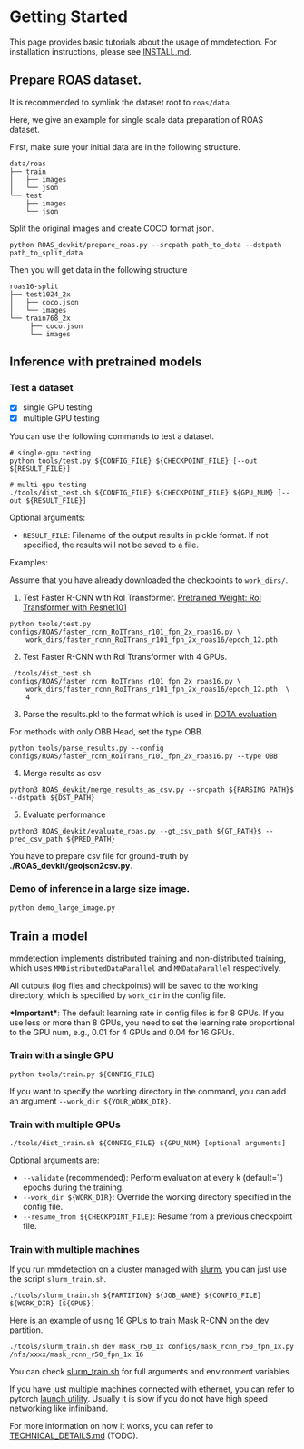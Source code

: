 # Getting Started

This page provides basic tutorials about the usage of mmdetection.
For installation instructions, please see [INSTALL.md](INSTALL.md).



## Prepare ROAS dataset.
It is recommended to symlink the dataset root to `roas/data`.

Here, we give an example for single scale data preparation of ROAS dataset.

First, make sure your initial data are in the following structure.
```
data/roas
├── train
│   ├── images
│   └── json
└── test 
    ├── images
    └── json
```
Split the original images and create COCO format json. 

```
python ROAS_devkit/prepare_roas.py --srcpath path_to_dota --dstpath path_to_split_data
```
Then you will get data in the following structure
```
roas16-split
├── test1024_2x
│   ├── coco.json
│   └── images
└── train768_2x
     ├── coco.json
     └── images
```

## Inference with pretrained models



### Test a dataset

- [x] single GPU testing
- [x] multiple GPU testing

You can use the following commands to test a dataset.

```shell
# single-gpu testing
python tools/test.py ${CONFIG_FILE} ${CHECKPOINT_FILE} [--out ${RESULT_FILE}]

# multi-gpu testing
./tools/dist_test.sh ${CONFIG_FILE} ${CHECKPOINT_FILE} ${GPU_NUM} [--out ${RESULT_FILE}]
```

Optional arguments:
- `RESULT_FILE`: Filename of the output results in pickle format. If not specified, the results will not be saved to a file.

Examples:

Assume that you have already downloaded the checkpoints to `work_dirs/`.

1. Test Faster R-CNN with RoI Transformer. [Pretrained Weight: RoI Transformer with Resnet101](https://drive.google.com/file/d/1q99Lg9hw2AvLuS0NUXzWisQKEMjPR7DI/view?usp=sharing)

```shell
python tools/test.py configs/ROAS/faster_rcnn_RoITrans_r101_fpn_2x_roas16.py \
    work_dirs/faster_rcnn_RoITrans_r101_fpn_2x_roas16/epoch_12.pth
```

2. Test Faster R-CNN with RoI Ttransformer with 4 GPUs.

```shell
./tools/dist_test.sh configs/ROAS/faster_rcnn_RoITrans_r101_fpn_2x_roas16.py \
    work_dirs/faster_rcnn_RoITrans_r101_fpn_2x_roas16/epoch_12.pth  \
    4 
```

3. Parse the results.pkl to the format which is used in [DOTA evaluation](http://117.78.28.204:8001/)

For methods with only OBB Head, set the type OBB.
```
python tools/parse_results.py --config configs/ROAS/faster_rcnn_RoITrans_r101_fpn_2x_roas16.py --type OBB
```

4. Merge results as csv
```
python3 ROAS_devkit/merge_results_as_csv.py --srcpath ${PARSING PATH}$ --dstpath ${DST_PATH}
```

5. Evaluate performance
```
python3 ROAS_devkit/evaluate_roas.py --gt_csv_path ${GT_PATH}$ --pred_csv_path ${PRED_PATH}
```
You have to prepare csv file for ground-truth by **./ROAS_devkit/geojson2csv.py**.

### Demo of inference in a large size image.


```python
python demo_large_image.py
```


## Train a model

mmdetection implements distributed training and non-distributed training,
which uses `MMDistributedDataParallel` and `MMDataParallel` respectively.

All outputs (log files and checkpoints) will be saved to the working directory,
which is specified by `work_dir` in the config file.

**\*Important\***: The default learning rate in config files is for 8 GPUs.
If you use less or more than 8 GPUs, you need to set the learning rate proportional
to the GPU num, e.g., 0.01 for 4 GPUs and 0.04 for 16 GPUs.

### Train with a single GPU

```shell
python tools/train.py ${CONFIG_FILE}
```

If you want to specify the working directory in the command, you can add an argument `--work_dir ${YOUR_WORK_DIR}`.

### Train with multiple GPUs

```shell
./tools/dist_train.sh ${CONFIG_FILE} ${GPU_NUM} [optional arguments]
```

Optional arguments are:

- `--validate` (recommended): Perform evaluation at every k (default=1) epochs during the training.
- `--work_dir ${WORK_DIR}`: Override the working directory specified in the config file.
- `--resume_from ${CHECKPOINT_FILE}`: Resume from a previous checkpoint file.

### Train with multiple machines

If you run mmdetection on a cluster managed with [slurm](https://slurm.schedmd.com/), you can just use the script `slurm_train.sh`.

```shell
./tools/slurm_train.sh ${PARTITION} ${JOB_NAME} ${CONFIG_FILE} ${WORK_DIR} [${GPUS}]
```

Here is an example of using 16 GPUs to train Mask R-CNN on the dev partition.

```shell
./tools/slurm_train.sh dev mask_r50_1x configs/mask_rcnn_r50_fpn_1x.py /nfs/xxxx/mask_rcnn_r50_fpn_1x 16
```

You can check [slurm_train.sh](tools/slurm_train.sh) for full arguments and environment variables.

If you have just multiple machines connected with ethernet, you can refer to
pytorch [launch utility](https://pytorch.org/docs/stable/distributed_deprecated.html#launch-utility).
Usually it is slow if you do not have high speed networking like infiniband.



For more information on how it works, you can refer to [TECHNICAL_DETAILS.md](TECHNICAL_DETAILS.md) (TODO).

